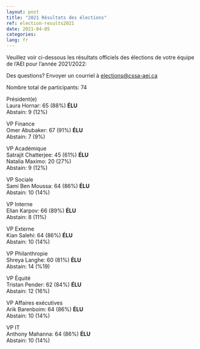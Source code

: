 ```yaml
---
layout: post
title: "2021 Résultats des élections"
ref: election-results2021
date: 2021-04-05
categories:
lang: fr
---
```


Veuillez voir ci-dessous les résultats officiels des élections de votre équipe de l’AEI pour l’année 2021/2022:

Des questions? Envoyer un courriel à [elections@cssa-aei.ca](mailto:elections@cssa-aei.ca)

Nombre total de participants: 74

Président(e)  
Laura Hornar: 65 (88%) **ÉLU**  
Abstain: 9 (12%)

VP Finance  
Omer Abubaker: 67 (91%) **ÉLU**  
Abstain: 7 (9%)

VP Académique  
Satrajit Chatterjee: 45 (61%) **ÉLU**  
Natalia Maximo: 20 (27%)  
Abstain: 9 (12%)

VP Sociale  
Sami Ben Moussa: 64 (86%) **ÉLU**  
Abstain: 10 (14%)

VP Interne  
Elian Karpov: 66 (89%) **ÉLU**  
Abstain: 8 (11%)

VP Externe  
Kian Salehi: 64 (86%) **ÉLU**  
Abstain: 10 (14%)

VP Philanthropie  
Shreya Langhe: 60 (81%) **ÉLU**  
Abstain: 14 (%19)

VP Équité  
Tristan Pender: 62 (84%) **ÉLU**  
Abstain: 12 (16%)

VP Affaires exécutives  
Arik Barenboim: 64 (86%) **ÉLU**  
Abstain: 10 (14%)

VP IT  
Anthony Mahanna: 64 (86%) **ÉLU**  
Abstain: 10 (14%)
